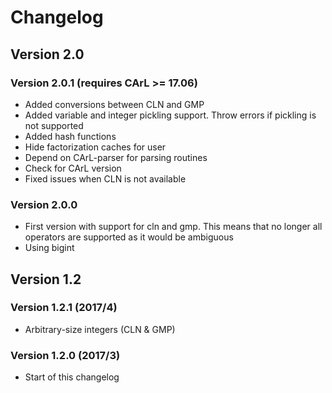 Changelog
=========



Version 2.0
-----------

### Version 2.0.1 (requires CArL >= 17.06)
- Added conversions between CLN and GMP
- Added variable and integer pickling support. Throw errors if pickling is not supported
- Added hash functions
- Hide factorization caches for user
- Depend on CArL-parser for parsing routines
- Check for CArL version
- Fixed issues when CLN is not available


### Version 2.0.0
- First version with support for cln and gmp.
  This means that no longer all operators are supported as it would be ambiguous
- Using bigint



Version 1.2
-----------

### Version 1.2.1 (2017/4)

- Arbitrary-size integers (CLN & GMP)


### Version 1.2.0 (2017/3)
- Start of this changelog